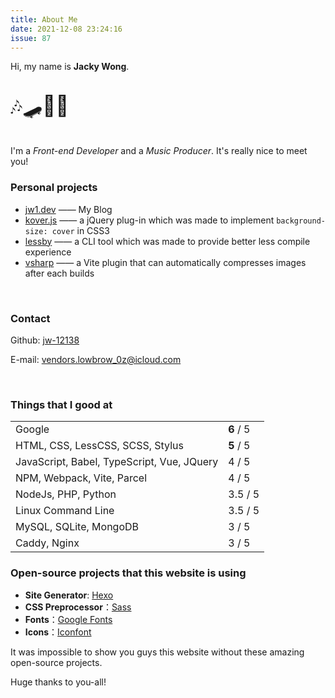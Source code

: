 ```yaml
---
title: About Me
date: 2021-12-08 23:24:16
issue: 87
---
```


Hi, my name is **Jacky Wong**.  

<p style="font-size: 2rem">🎶🛹👨‍💻</p>

I'm a _Front-end Developer_ and a _Music Producer_. It's really nice to meet you!

### Personal projects

- [jw1.dev](https://jw1.dev) —— My Blog
- [kover.js](https://jw1.dev/kover.js/index.html) —— a jQuery plug-in which was made to implement `background-size: cover` in CSS3
- [lessby](https://jw1.dev/lessby/)  —— a CLI tool which was made to provide better less compile experience
- [vsharp](https://jw1.dev/vite-plugin-vsharp/) —— a Vite plugin that can automatically compresses images after each builds

<br>

### Contact

Github: [jw-12138](https://github.com/jw-12138)

E-mail: [vendors.lowbrow_0z@icloud.com](mailto:vendors.lowbrow_0z@icloud.com)

<br>

### Things that I good at

<table class="about_table">
  <tr>
    <td>Google</td>
    <td><strong>6</strong> / 5</td>
  </tr>
  <tr>
    <td>HTML, CSS, LessCSS, SCSS, Stylus</td>
    <td><strong>5</strong> / 5</td>
  </tr>
  <tr>
    <td>JavaScript, Babel, TypeScript, Vue, JQuery</td>
    <td>4 / 5</td>
  </tr>
  <tr>
    <td>NPM, Webpack, Vite, Parcel</td>
    <td>4 / 5</td>
  </tr>
  <tr>
    <td>NodeJs, PHP, Python</td>
    <td>3.5 / 5</td>
  </tr>
  <tr>
    <td>Linux Command Line</td>
    <td>3.5 / 5</td>
  </tr>
  <tr>
    <td>MySQL, SQLite, MongoDB</td>
    <td>3 / 5</td>
  </tr>
  <tr>
    <td>Caddy, Nginx</td>
    <td>3 / 5</td>
  </tr>
</table>

### Open-source projects that this website is using

- **Site Generator**: [Hexo](https://hexo.io/)
- **CSS Preprocessor**：[Sass](https://sass-lang.com/)
- **Fonts**：[Google Fonts](https://fonts.google.com/)
- **Icons**：[Iconfont](https://iconfont.cn)

It was impossible to show you guys this website without these amazing open-source projects.

Huge thanks to you-all!

